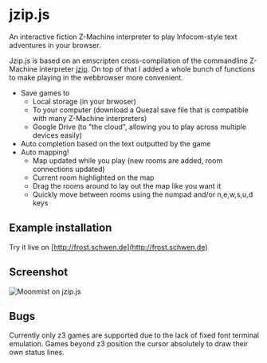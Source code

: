 jzip.js
=======

An interactive fiction Z-Machine interpreter to play Infocom-style text adventures in your browser.

Jzip.js is based on an emscripten cross-compilation of the commandline Z-Machine interpreter [jzip](http://jzip.sourceforge.net/). On
top of that I added a whole bunch of functions to make playing in the webbrowser more convenient.

* Save games to
  * Local storage (in your brwoser)
  * To your computer (download a Quezal save file that is compatible with many Z-Machine interpreters)
  * Google Drive (to "the cloud", allowing you to play across multiple devices easily)
* Auto completion based on the text outputted by the game
* Auto mapping!
  * Map updated while you play (new rooms are added, room connections updated)
  * Current room highlighted on the map
  * Drag the rooms around to lay out the map like you want it
  * Quickly move between rooms using the numpad and/or n,e,w,s,u,d keys

Example installation
--------------------

Try it live on [http://frost.schwen.de](http://frost.schwen.de)

Screenshot
----------

![Moonmist on jzip.js](http://i.imgur.com/TAdcFt7.png)

Bugs
----

Currently only z3 games are supported due to the lack of fixed font terminal emulation. Games beyond z3 position
the cursor absolutely to draw their own status lines.

